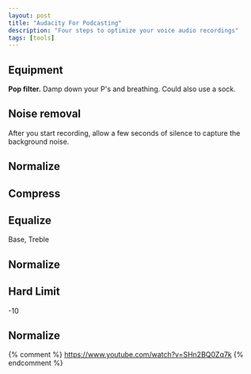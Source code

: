 ```yaml
---
layout: post
title: "Audacity For Podcasting"
description: "Four steps to optimize your voice audio recordings"
tags: [tools]
---
```


## Equipment

**Pop filter.**  Damp down your P's and breathing.  Could also use a sock.

## Noise removal

After you start recording, allow a few seconds of silence to capture the background noise.

## Normalize

## Compress

## Equalize
Base, Treble

## Normalize

## Hard Limit

-10

## Normalize



{% comment %}
https://www.youtube.com/watch?v=SHn2BQ0Zq7k
{% endcomment %}
